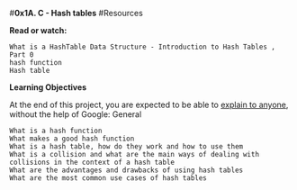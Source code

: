#**0x1A. C - Hash tables**
#Resources

**Read or watch:**

    What is a HashTable Data Structure - Introduction to Hash Tables , Part 0
    hash function
    Hash table

**Learning Objectives**

At the end of this project, you are expected to be able to [explain to anyone](https://fs.blog/feynman-learning-technique/), without the help of Google:
General

    What is a hash function
    What makes a good hash function
    What is a hash table, how do they work and how to use them
    What is a collision and what are the main ways of dealing with collisions in the context of a hash table
    What are the advantages and drawbacks of using hash tables
    What are the most common use cases of hash tables

